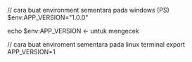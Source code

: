 
// cara buat environment sementara pada windows (PS)
$env:APP_VERSION="1.0.0"

echo $env:APP_VERSION <- untuk mengecek

// cara buat enviroment sementara pada linux terminal
export APP_VERSION=1